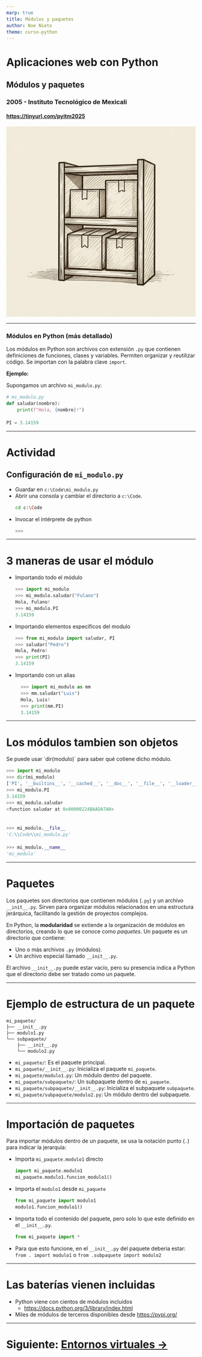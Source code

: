 ```yaml
---
marp: true
title: Módulos y paquetes
author: Noe Nieto
theme: curso-python
---
```


# Aplicaciones web con Python

## Módulos y paquetes

### 2005 - Instituto Tecnológico de Mexicali

#### https://tinyurl.com/pyitm2025

![bg right](imagenes/paquetes-modulos.jpg)


<!--
paginate: true
header: Aplicaciones web con Python
footer: Instituto Tecnológico de Mexicali
-->

---

### Módulos en Python (más detallado)

Los módulos en Python son archivos con extensión `.py` que contienen definiciones de funciones, clases y variables. Permiten organizar y reutilizar código. Se importan con la palabra clave `import`.

**Ejemplo:**

Supongamos un archivo `mi_modulo.py`:

```python
# mi_modulo.py
def saludar(nombre):
    print(f"Hola, {nombre}!")

PI = 3.14159
```

---

# Actividad

## Configuración de `mi_modulo.py `

- Guardar en `c:\Code\mi_modulo.py`
- Abrir una consola y cambiar el directorio a `c:\Code`.
    ```bash
    cd c:\Code
    ```
- Invocar el intérprete de python
    ```python
    >>>
    ```
---

# 3 maneras de usar el módulo

<div class="columnas">
<div class="col">

- Importando todo el módulo
    ```python
    >>> import mi_modulo
    >>> mi_modulo.saludar("Fulano")
    Hola, Fulano!
    >>> mi_modulo.PI
    3.14159
    ```
- Importando elementos especificos del modulo
    ```python
    >>> from mi_modulo import saludar, PI
    >>> saludar("Pedro")
    Hola, Pedro!
    >>> print(PI)
    3.14159
    ```

</div>
<div class="col">

- Importando con un alias
  ```python
    >>> import mi_modulo as mm
    >>> mm.saludar("Luis")
    Hola, Luis!
    >>> print(mm.PI)
    3.14159
  ```
</div>
</div>

---

# Los módulos tambien son objetos

Se puede usar ´dir(modulo)´ para saber qué cotiene dicho módulo.


```python
>>> import mi_modulo
>>> dir(mi_modulo)
['PI', '__builtins__', '__cached__', '__doc__', '__file__', '__loader__', '__name__', '__package__', '__spec__', 'saludar']
>>> mi_modulo.PI
3.14159
>>> mi_modulo.saludar
<function saludar at 0x00000224BAADA7A0>


>>> mi_modulo.__file__
'C:\\Code\\mi_modulo.py'

>>> mi_modulo.__name__
'mi_modulo'

```
---

# Paquetes

Los paquetes son directorios que contienen módulos (`.py`) y un archivo `__init__.py`. Sirven para organizar módulos relacionados en una estructura jerárquica, facilitando la gestión de proyectos complejos.

En Python, la **modularidad** se extiende a la organización de módulos en directorios, creando lo que se conoce como *paquetes*. Un paquete es un directorio que contiene:

*   Uno o más archivos `.py` (módulos).
*   Un archivo especial llamado `__init__.py`.

El archivo `__init__.py` puede estar vacío, pero su presencia indica a Python que el directorio debe ser tratado como un paquete.


---

# Ejemplo de estructura de un paquete


<div class="columnas">
<div class="col">

```
mi_paquete/
├── __init__.py
├── modulo1.py
└── subpaquete/
    ├── __init__.py
    └── modulo2.py
```

</div>
<div class="col">

- `mi_paquete/`: Es el paquete principal.
- `mi_paquete/__init__.py`: Inicializa el paquete `mi_paquete`.
- `mi_paquete/modulo1.py`: Un módulo dentro del paquete.
- `mi_paquete/subpaquete/`: Un subpaquete dentro de `mi_paquete`.
- `mi_paquete/subpaquete/__init__.py`: Inicializa el subpaquete `subpaquete`.
- `mi_paquete/subpaquete/modulo2.py`: Un módulo dentro del subpaquete.
</div>
</div>

---

# Importación de paquetes

Para importar módulos dentro de un paquete, se usa la notación punto (`.`) para indicar la jerarquía:

<div class="columnas">
<div class="col">

- Importa `mi_paquete.modulo1` directo
    ```python
    import mi_paquete.modulo1
    mi_paquete.modulo1.funcion_modulo1()
    ```
- Importa el `modulo1` desde `mi_paquete`
    ```python
    from mi_paquete import modulo1
    modulo1.funcion_modulo1()
    ```

</div>
<div class="col">

- Importa todo el contenido del paquete, pero solo lo que este definido en el `__init__.py`. 
    ```python
    from mi_paquete import *
    ```
- Para que esto funcione, en el `__init__.py` del paquete deberia estar: `from . import modulo1` o `from .subpaquete import modulo2`

</div>
</div>

---

# Las baterías vienen incluidas

- Python viene con cientos de módulos incluidos
	- https://docs.python.org/3/library/index.html
- Miles de módulos de terceros disponibles desde https://pypi.org/


---


# Siguiente: [Entornos virtuales →](205-Entornos-virtuales.md)